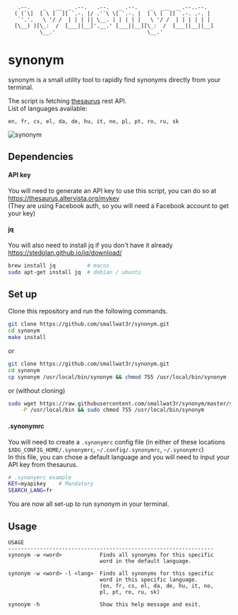 
```
   .--.    _   __  _ .--.   .--.   _ .--.    _   __  _ .--..--.
  ( (`\]  [ \ [  ][ `.-. |/ .'`\ \[ `.-. |  [ \ [  ][ `.-. .-. |
   `'.'.   \ '/ /  | | | || \__. | | | | |   \ '/ /  | | | | | |
  [\__) )[\_:  /  [___||__]'.__.' [___||__][\_:  /  [___||__||__]
          \__.'                             \__.'
```

# synonym

synonym is a small utility tool to rapidly find synonyms directly
from your terminal.

The script is fetching [thesaurus](https://www.thesaurus.com/) rest API.  
List of languages available: 
```
en, fr, cs, el, da, de, hu, it, no, pl, pt, ro, ru, sk
```

![synonym](https://i.imgur.com/kUEbqxb.gif)  

## Dependencies


#### API key
You will need to generate an API key to use this script, you can
do so at https://thesaurus.altervista.org/mykey  
(They are using Facebook auth, so you will need a Facebook account to get your key)  

#### jq
You will also need to install jq if you don't have it already https://stedolan.github.io/jq/download/  
```sh
brew install jq          # macos
sudo apt-get install jq  # debian / ubuntu
```

## Set up
Clone this repository and run the following commands.  
```sh
git clone https://github.com/smallwat3r/synonym.git
cd synonym
make install
```

or  
```sh
git clone https://github.com/smallwat3r/synonym.git
cd synonym
cp synonym /usr/local/bin/synonym && chmod 755 /usr/local/bin/synonym
```

or (without cloning)  
```sh
sudo wget https://raw.githubusercontent.com/smallwat3r/synonym/master/synonym \
    -P /usr/local/bin && sudo chmod 755 /usr/local/bin/synonym
```

#### .synonymrc
You will need to create a `.synonymrc` config file (in either of these locations `$XDG_CONFIG_HOME/.synonymrc`, `~/.config/.synonymrc`, `~/.synonymrc`)  
In this file, you can chose a default language and you will need to input your API key from thesaurus.

```sh
# .synonymrc example
KEY=myapikey    # Mandatory
SEARCH_LANG=fr
```

You are now all set-up to run synonym in your terminal.  

## Usage

```
USAGE
-----------------------------------------------------------------
synonym -w <word>            Finds all synonyms for this specific 
                             word in the default language.

synonym -w <word> -l <lang>  Finds all synonyms for this specific
                             word in this specific language.
                             (en, fr, cs, el, da, de, hu, it, no, 
                             pl, pt, ro, ru, sk)

synonym -h                   Show this help message and exit.
```
